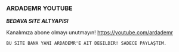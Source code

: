 ### ARDADEMR YOUTUBE

_**BEDAVA SITE ALTYAPISI**_


Kanalımıza abone olmayı unutmayın!
https://youtube.com/ardademr











`BU SITE BANA YANI ARDADEMR'E AIT DEGILDIR! SADECE PAYLAŞTIM.`